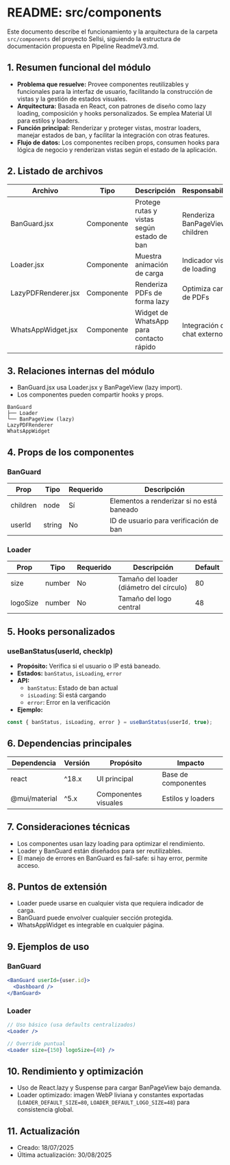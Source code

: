 # README: src/components

Este documento describe el funcionamiento y la arquitectura de la carpeta `src/components` del proyecto Sellsi, siguiendo la estructura de documentación propuesta en Pipeline ReadmeV3.md.

## 1. Resumen funcional del módulo
- **Problema que resuelve:** Provee componentes reutilizables y funcionales para la interfaz de usuario, facilitando la construcción de vistas y la gestión de estados visuales.
- **Arquitectura:** Basada en React, con patrones de diseño como lazy loading, composición y hooks personalizados. Se emplea Material UI para estilos y loaders.
- **Función principal:** Renderizar y proteger vistas, mostrar loaders, manejar estados de ban, y facilitar la integración con otras features.
- **Flujo de datos:** Los componentes reciben props, consumen hooks para lógica de negocio y renderizan vistas según el estado de la aplicación.

## 2. Listado de archivos
| Archivo            | Tipo        | Descripción                                 | Responsabilidad                       |
|--------------------|-------------|---------------------------------------------|---------------------------------------|
| BanGuard.jsx       | Componente  | Protege rutas y vistas según estado de ban  | Renderiza BanPageView o children      |
| Loader.jsx         | Componente  | Muestra animación de carga                  | Indicador visual de loading           |
| LazyPDFRenderer.jsx| Componente  | Renderiza PDFs de forma lazy                | Optimiza carga de PDFs                |
| WhatsAppWidget.jsx | Componente  | Widget de WhatsApp para contacto rápido     | Integración de chat externo           |

## 3. Relaciones internas del módulo
- BanGuard.jsx usa Loader.jsx y BanPageView (lazy import).
- Los componentes pueden compartir hooks y props.

```
BanGuard
├── Loader
└── BanPageView (lazy)
LazyPDFRenderer
WhatsAppWidget
```

## 4. Props de los componentes
### BanGuard
| Prop     | Tipo    | Requerido | Descripción                                 |
|----------|---------|-----------|---------------------------------------------|
| children | node    | Sí        | Elementos a renderizar si no está baneado   |
| userId   | string  | No        | ID de usuario para verificación de ban      |

### Loader
| Prop     | Tipo    | Requerido | Descripción                                 | Default |
|----------|---------|-----------|---------------------------------------------|---------|
| size     | number  | No        | Tamaño del loader (diámetro del círculo)    | 80      |
| logoSize | number  | No        | Tamaño del logo central                     | 48      |

## 5. Hooks personalizados
### useBanStatus(userId, checkIp)
- **Propósito:** Verifica si el usuario o IP está baneado.
- **Estados:** `banStatus`, `isLoading`, `error`
- **API:**
  - `banStatus`: Estado de ban actual
  - `isLoading`: Si está cargando
  - `error`: Error en la verificación
- **Ejemplo:**
```jsx
const { banStatus, isLoading, error } = useBanStatus(userId, true);
```

## 6. Dependencias principales
| Dependencia     | Versión | Propósito                  | Impacto                |
|-----------------|---------|----------------------------|------------------------|
| react           | ^18.x   | UI principal               | Base de componentes    |
| @mui/material   | ^5.x    | Componentes visuales       | Estilos y loaders      |

## 7. Consideraciones técnicas
- Los componentes usan lazy loading para optimizar el rendimiento.
- Loader y BanGuard están diseñados para ser reutilizables.
- El manejo de errores en BanGuard es fail-safe: si hay error, permite acceso.

## 8. Puntos de extensión
- Loader puede usarse en cualquier vista que requiera indicador de carga.
- BanGuard puede envolver cualquier sección protegida.
- WhatsAppWidget es integrable en cualquier página.

## 9. Ejemplos de uso
### BanGuard
```jsx
<BanGuard userId={user.id}>
  <Dashboard />
</BanGuard>
```

### Loader
```jsx
// Uso básico (usa defaults centralizados)
<Loader />

// Override puntual
<Loader size={150} logoSize={40} />
```

## 10. Rendimiento y optimización
- Uso de React.lazy y Suspense para cargar BanPageView bajo demanda.
- Loader optimizado: imagen WebP liviana y constantes exportadas (`LOADER_DEFAULT_SIZE=80`, `LOADER_DEFAULT_LOGO_SIZE=48`) para consistencia global.

## 11. Actualización
- Creado: 18/07/2025
- Última actualización: 30/08/2025
